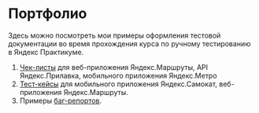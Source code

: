 # Портфолио
Здесь можно посмотреть мои примеры оформления тестовой документации во время прохождения курса по ручному тестированию в Яндекс Практикуме.
1. [Чек-листы](Check_list.pdf) для веб-приложения Яндекс.Маршруты, API Яндекс.Прилавка, мобильного приложения Яндекс.Метро 
2. [Тест-кейсы](Test_case.pdf) для мобильного приложения Яндекс.Самокат, веб-приложения Яндекс.Маршруты.
3. Примеры [баг-репортов](bug_report.pdf).
